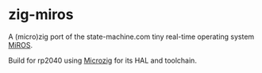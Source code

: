# zig-miros

A (micro)zig port of the state-machine.com tiny real-time operating system
[MiROS](https://github.com/QuantumLeaps/MiROS).

Build for rp2040 using [Microzig](https://github.com/ZigEmbeddedGroup/microzig) for its HAL and
toolchain.
